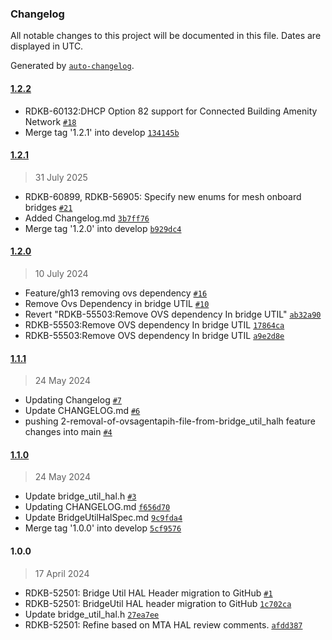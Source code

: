 ### Changelog

All notable changes to this project will be documented in this file. Dates are displayed in UTC.

Generated by [`auto-changelog`](https://github.com/CookPete/auto-changelog).

#### [1.2.2](https://github.com/rdkcentral/rdkb-halif-bridge-util/compare/1.2.1...1.2.2)

- RDKB-60132:DHCP Option 82 support for Connected Building Amenity Network [`#18`](https://github.com/rdkcentral/rdkb-halif-bridge-util/pull/18)
- Merge tag '1.2.1' into develop [`134145b`](https://github.com/rdkcentral/rdkb-halif-bridge-util/commit/134145b254149a84c32b77955a9335030811c253)

#### [1.2.1](https://github.com/rdkcentral/rdkb-halif-bridge-util/compare/1.2.0...1.2.1)

> 31 July 2025

- RDKB-60899, RDKB-56905: Specify new enums for mesh onboard bridges [`#21`](https://github.com/rdkcentral/rdkb-halif-bridge-util/pull/21)
- Added Changelog.md [`3b7ff76`](https://github.com/rdkcentral/rdkb-halif-bridge-util/commit/3b7ff769b08b18c651ff2428f726e86658fe7ad8)
- Merge tag '1.2.0' into develop [`b929dc4`](https://github.com/rdkcentral/rdkb-halif-bridge-util/commit/b929dc4069a29a011a910e8534b5851ce97df570)

#### [1.2.0](https://github.com/rdkcentral/rdkb-halif-bridge-util/compare/1.1.1...1.2.0)

> 10 July 2024

- Feature/gh13 removing ovs dependency [`#16`](https://github.com/rdkcentral/rdkb-halif-bridge-util/pull/16)
- Remove Ovs Dependency in bridge UTIL [`#10`](https://github.com/rdkcentral/rdkb-halif-bridge-util/pull/10)
- Revert "RDKB-55503:Remove OVS dependency In bridge UTIL" [`ab32a90`](https://github.com/rdkcentral/rdkb-halif-bridge-util/commit/ab32a9024aedb8f4f90368c321cf7e26333b6033)
- RDKB-55503:Remove OVS dependency In bridge UTIL [`17864ca`](https://github.com/rdkcentral/rdkb-halif-bridge-util/commit/17864cad13e069cc18064c49dce7282ac5266e93)
- RDKB-55503:Remove OVS dependency In bridge UTIL [`a9e2d8e`](https://github.com/rdkcentral/rdkb-halif-bridge-util/commit/a9e2d8e42e08fe5846b70e5e00cc81d0f934b8e3)

#### [1.1.1](https://github.com/rdkcentral/rdkb-halif-bridge-util/compare/1.1.0...1.1.1)

> 24 May 2024

- Updating Changelog [`#7`](https://github.com/rdkcentral/rdkb-halif-bridge-util/pull/7)
- Update CHANGELOG.md [`#6`](https://github.com/rdkcentral/rdkb-halif-bridge-util/pull/6)
- pushing 2-removal-of-ovsagentapih-file-from-bridge_util_halh feature changes into main [`#4`](https://github.com/rdkcentral/rdkb-halif-bridge-util/pull/4)

#### [1.1.0](https://github.com/rdkcentral/rdkb-halif-bridge-util/compare/1.0.0...1.1.0)

> 24 May 2024

- Update bridge_util_hal.h [`#3`](https://github.com/rdkcentral/rdkb-halif-bridge-util/pull/3)
- Updating CHANGELOG.md [`f656d70`](https://github.com/rdkcentral/rdkb-halif-bridge-util/commit/f656d707f61d5458225ec7446692fc9bcae3cf09)
- Update BridgeUtilHalSpec.md [`9c9fda4`](https://github.com/rdkcentral/rdkb-halif-bridge-util/commit/9c9fda446ef5479b4259024ddeb0019827b74b79)
- Merge tag '1.0.0' into develop [`5cf9576`](https://github.com/rdkcentral/rdkb-halif-bridge-util/commit/5cf9576d1b5b74a84f9f05be3243f542fdfc4b1d)

#### 1.0.0

> 17 April 2024

- RDKB-52501: Bridge Util HAL Header migration to GitHub [`#1`](https://github.com/rdkcentral/rdkb-halif-bridge-util/pull/1)
- RDKB-52501: BridgeUtil HAL header migration to GitHub [`1c702ca`](https://github.com/rdkcentral/rdkb-halif-bridge-util/commit/1c702ca5da9072f4af3de6af38bb9b18a56436b1)
- Update bridge_util_hal.h [`27ea7ee`](https://github.com/rdkcentral/rdkb-halif-bridge-util/commit/27ea7ee41bb2bf8ec7e5360100037a764e35c460)
- RDKB-52501: Refine based on MTA HAL review comments. [`afdd387`](https://github.com/rdkcentral/rdkb-halif-bridge-util/commit/afdd387d6ae68c060c9b9060d988585bf7b9296e)
